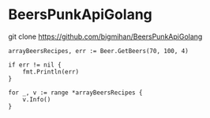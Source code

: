 # BeersPunkApiGolang

git clone https://github.com/bigmihan/BeersPunkApiGolang

	arrayBeersRecipes, err := Beer.GetBeers(70, 100, 4)

	if err != nil {
		fmt.Println(err)
	}

	for _, v := range *arrayBeersRecipes {
		v.Info()
	}
